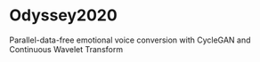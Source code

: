 # Odyssey2020
Parallel-data-free emotional voice conversion with CycleGAN and Continuous Wavelet Transform
